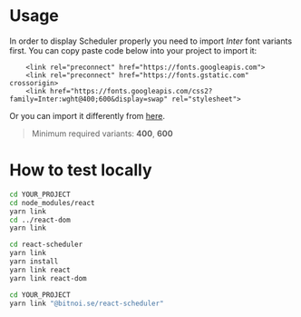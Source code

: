 # Usage

In order to display Scheduler properly you need to import _Inter_ font variants first.
You can copy paste code below into your project to import it:

```
    <link rel="preconnect" href="https://fonts.googleapis.com">
    <link rel="preconnect" href="https://fonts.gstatic.com" crossorigin>
    <link href="https://fonts.googleapis.com/css2?family=Inter:wght@400;600&display=swap" rel="stylesheet">
```

Or you can import it differently from [here](https://fonts.google.com/specimen/Inter?query=Inter).

> Minimum required variants: **400**, **600**

# How to test locally

```bash
cd YOUR_PROJECT
cd node_modules/react
yarn link
cd ../react-dom
yarn link

cd react-scheduler
yarn link
yarn install
yarn link react
yarn link react-dom

cd YOUR_PROJECT
yarn link "@bitnoi.se/react-scheduler"
```
